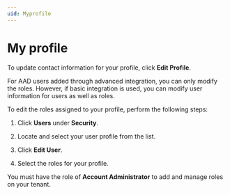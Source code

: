 ```yaml
---
uid: Myprofile
---
```


# My profile 


To update contact information for your profile, click **Edit Profile**.

  
  For AAD users added through advanced integration, you can only modify the roles. However, if basic integration is used, you can modify user information for users as well as roles.

To edit the roles assigned to your profile, perform the following steps:

  1. Click **Users** under **Security**.
  
  2. Locate and select your user profile from the list.

  3. Click **Edit User**.

  4. Select the roles for your profile.
  
  You must have the role of **Account Administrator** to add and manage roles on your tenant.
